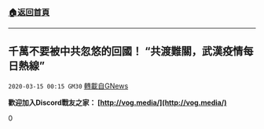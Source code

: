 ###  [:house:返回首頁](https://github.com/ourhimalayas/txt)
---

## 千萬不要被中共忽悠的回國！ “共渡難關，武漢疫情每日熱線”
`2020-03-15 00:15 GM30` [轉載自GNews](https://gnews.org/zh-hant/141484/)

**歡迎加入Discord戰友之家： [http://vog.media/](http://vog.media/)**

0
